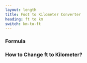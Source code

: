 ```yaml
---
layout: length
title: Foot to Kilometer Converter
heading: ft to km
switch: km-to-ft
---
```


<script>
  selectInput[5].selected = true
  selectOutput[8].selected = true
</script>

### Formula
<p id="formula"></p>

### How to Change ft to Kilometer?
